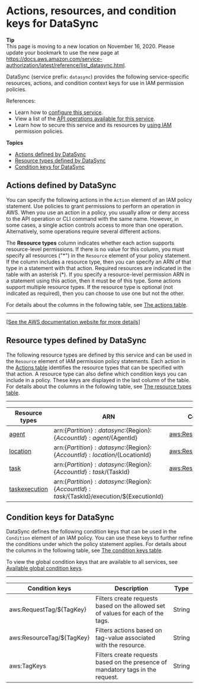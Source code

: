 # Actions, resources, and condition keys for DataSync<a name="list_datasync"></a>

**Tip**  
This page is moving to a new location on November 16, 2020\. Please update your bookmark to use the new page at [https://docs\.aws\.amazon\.com/service\-authorization/latest/reference/list\_datasync\.html](https://docs.aws.amazon.com/service-authorization/latest/reference/list_datasync.html)\. 

DataSync \(service prefix: `datasync`\) provides the following service\-specific resources, actions, and condition context keys for use in IAM permission policies\.

References:
+ Learn how to [configure this service](https://docs.aws.amazon.com/datasync/latest/userguide/)\.
+ View a list of the [API operations available for this service](https://docs.aws.amazon.com/datasync/latest/userguide/API_Reference.html)\.
+ Learn how to secure this service and its resources by [using IAM](https://docs.aws.amazon.com/datasync/latest/userguide/iam.html) permission policies\.

**Topics**
+ [Actions defined by DataSync](#datasync-actions-as-permissions)
+ [Resource types defined by DataSync](#datasync-resources-for-iam-policies)
+ [Condition keys for DataSync](#datasync-policy-keys)

## Actions defined by DataSync<a name="datasync-actions-as-permissions"></a>

You can specify the following actions in the `Action` element of an IAM policy statement\. Use policies to grant permissions to perform an operation in AWS\. When you use an action in a policy, you usually allow or deny access to the API operation or CLI command with the same name\. However, in some cases, a single action controls access to more than one operation\. Alternatively, some operations require several different actions\.

The **Resource types** column indicates whether each action supports resource\-level permissions\. If there is no value for this column, you must specify all resources \("\*"\) in the `Resource` element of your policy statement\. If the column includes a resource type, then you can specify an ARN of that type in a statement with that action\. Required resources are indicated in the table with an asterisk \(\*\)\. If you specify a resource\-level permission ARN in a statement using this action, then it must be of this type\. Some actions support multiple resource types\. If the resource type is optional \(not indicated as required\), then you can choose to use one but not the other\.

For details about the columns in the following table, see [The actions table](reference_policies_actions-resources-contextkeys.md#actions_table)\.


****  
[\[See the AWS documentation website for more details\]](http://docs.aws.amazon.com/IAM/latest/UserGuide/list_datasync.html)

## Resource types defined by DataSync<a name="datasync-resources-for-iam-policies"></a>

The following resource types are defined by this service and can be used in the `Resource` element of IAM permission policy statements\. Each action in the [Actions table](#datasync-actions-as-permissions) identifies the resource types that can be specified with that action\. A resource type can also define which condition keys you can include in a policy\. These keys are displayed in the last column of the table\. For details about the columns in the following table, see [The resource types table](reference_policies_actions-resources-contextkeys.md#resources_table)\.


****  

| Resource types | ARN | Condition keys | 
| --- | --- | --- | 
|   [ agent ](https://docs.aws.amazon.com/datasync/latest/userguide/agent.html)  |  arn:$\{Partition\}:datasync:$\{Region\}:$\{AccountId\}:agent/$\{AgentId\}  |   [ aws:ResourceTag/$\{TagKey\} ](#datasync-aws_ResourceTag___TagKey_)   | 
|   [ location ](https://docs.aws.amazon.com/datasync/latest/userguide/location.html)  |  arn:$\{Partition\}:datasync:$\{Region\}:$\{AccountId\}:location/$\{LocationId\}  |   [ aws:ResourceTag/$\{TagKey\} ](#datasync-aws_ResourceTag___TagKey_)   | 
|   [ task ](https://docs.aws.amazon.com/datasync/latest/userguide/task.html)  |  arn:$\{Partition\}:datasync:$\{Region\}:$\{AccountId\}:task/$\{TaskId\}  |   [ aws:ResourceTag/$\{TagKey\} ](#datasync-aws_ResourceTag___TagKey_)   | 
|   [ taskexecution ](https://docs.aws.amazon.com/datasync/latest/userguide/taskexecution.html)  |  arn:$\{Partition\}:datasync:$\{Region\}:$\{AccountId\}:task/$\{TaskId\}/execution/$\{ExecutionId\}  |  | 

## Condition keys for DataSync<a name="datasync-policy-keys"></a>

DataSync defines the following condition keys that can be used in the `Condition` element of an IAM policy\. You can use these keys to further refine the conditions under which the policy statement applies\. For details about the columns in the following table, see [The condition keys table](reference_policies_actions-resources-contextkeys.md#context_keys_table)\.

To view the global condition keys that are available to all services, see [Available global condition keys](reference_policies_condition-keys.html#AvailableKeys)\.


****  

| Condition keys | Description | Type | 
| --- | --- | --- | 
|   aws:RequestTag/$\{TagKey\}  | Filters create requests based on the allowed set of values for each of the tags\. | String | 
|   aws:ResourceTag/$\{TagKey\}  | Filters actions based on tag\-value associated with the resource\. | String | 
|   aws:TagKeys  | Filters create requests based on the presence of mandatory tags in the request\. | String | 